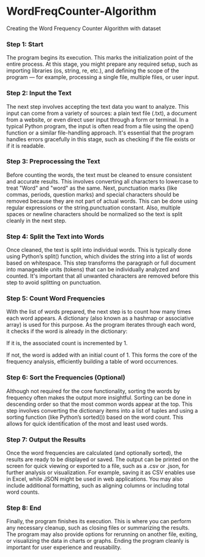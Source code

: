 # WordFreqCounter-Algorithm
Creating the Word Frequency Counter Algorithm with dataset
 ### Step 1: Start
The program begins its execution. This marks the initialization point of the entire process. At this stage, you might prepare any required setup, such as importing libraries (os, string, re, etc.), and defining the scope of the program — for example, processing a single file, multiple files, or user input.

### Step 2: Input the Text
The next step involves accepting the text data you want to analyze. This input can come from a variety of sources: a plain text file (.txt), a document from a website, or even direct user input through a form or terminal. In a typical Python program, the input is often read from a file using the open() function or a similar file-handling approach. It's essential that the program handles errors gracefully in this stage, such as checking if the file exists or if it is readable.

### Step 3: Preprocessing the Text
Before counting the words, the text must be cleaned to ensure consistent and accurate results. This involves converting all characters to lowercase to treat "Word" and "word" as the same. Next, punctuation marks (like commas, periods, question marks) and special characters should be removed because they are not part of actual words. This can be done using regular expressions or the string.punctuation constant. Also, multiple spaces or newline characters should be normalized so the text is split cleanly in the next step.

### Step 4: Split the Text into Words
Once cleaned, the text is split into individual words. This is typically done using Python’s split() function, which divides the string into a list of words based on whitespace. This step transforms the paragraph or full document into manageable units (tokens) that can be individually analyzed and counted. It's important that all unwanted characters are removed before this step to avoid splitting on punctuation.

### Step 5: Count Word Frequencies
With the list of words prepared, the next step is to count how many times each word appears. A dictionary (also known as a hashmap or associative array) is used for this purpose. As the program iterates through each word, it checks if the word is already in the dictionary:

If it is, the associated count is incremented by 1.

If not, the word is added with an initial count of 1.
This forms the core of the frequency analysis, efficiently building a table of word occurrences.

### Step 6: Sort the Frequencies (Optional)
Although not required for the core functionality, sorting the words by frequency often makes the output more insightful. Sorting can be done in descending order so that the most common words appear at the top. This step involves converting the dictionary items into a list of tuples and using a sorting function (like Python’s sorted()) based on the word count. This allows for quick identification of the most and least used words.

### Step 7: Output the Results
Once the word frequencies are calculated (and optionally sorted), the results are ready to be displayed or saved. The output can be printed on the screen for quick viewing or exported to a file, such as a .csv or .json, for further analysis or visualization. For example, saving it as CSV enables use in Excel, while JSON might be used in web applications. You may also include additional formatting, such as aligning columns or including total word counts.

### Step 8: End
Finally, the program finishes its execution. This is where you can perform any necessary cleanup, such as closing files or summarizing the results. The program may also provide options for rerunning on another file, exiting, or visualizing the data in charts or graphs. Ending the program cleanly is important for user experience and reusability.
